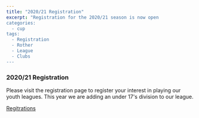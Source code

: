 ```yaml
---
title: "2020/21 Registration"
excerpt: "Registration for the 2020/21 season is now open
categories:
  - cup
tags: 
  - Registration
  - Rother
  - League
  - Clubs
---
```


### 2020/21 Registration

Please visit the registration page to register your interest in playing our youth leagues. This year we are adding an under 17's division to our league.

[Regitrations](https://www.rotherleague.org.uk/registration.html) 
